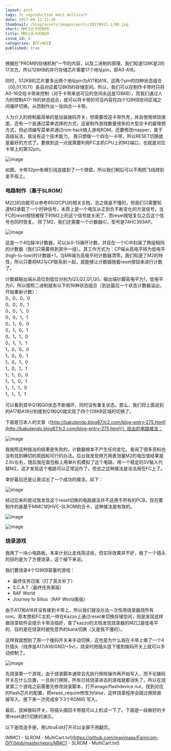 ```yaml
---
layout: post
tags: fc reproduction mmc1 multicart
date: 2017-09-12 11:28
thumbnail: /blog/assets/images/posts/20170912-1/00.jpg
short: MMC1合卡的制作
title: MMC1合卡的制作
issue_id: 6
categories: [FC\NES]
published: true
---
```


根据在“PROM的存储机制”一节的内容，以及二进制的原理，我们知道128K是2的17次方。所以128KB的并行存储芯片需要17个地址pin，即A0-A16。

<!--more-->

同时，512KB的芯片要多出两个地址pin为A17和A18，这两个pin的四种状态组合（00,01,10,11）各自对应着128KB的存储空间。所以，我们可以在制作卡带时只将A0-16交给卡带来控制（对于卡带来说可见的空间永远是128KB），而我们通过人为的控制A17-18的状态组合，就可以将卡带的可见内容在四个128KB空间区域之间循环切换。从而制作出一张四合一卡带。

人为介入的控制最简单的是加装拨码开关，但需要改造卡带外壳，并且使用体验很差。还有一个是通过菜单选择的方式，这是制作游戏数量很多的大型合卡的最理想方式，但必须编写菜单并通过rom hack植入游戏ROM，还要修改mapper，属于高级玩法，我没有这个技术能力。
我只想做一个四合一卡带，所以RESET切换就是最好的方式了。要做到这一点就需要利用FC主机CPU上的M2端口，也就是对应卡带上的第32pin。

![image](/blog/assets/images/posts/20170912-1/01.jpg)

如图，卡带32pin有根引线连接到了一个焊盘，所以我们稍后可以不用把飞线焊到金手指上。

### 电路制作（基于SLROM）

M2口的功能可以参考6502CPU的相关文档，总之我是不懂的，但我们只需要知道M2承载了一个时钟信号，本质上是一个电压从正到负不断变化的方波信号。当FC的reset按钮被按下时M2上的这个信号就关闭了，而reset按钮复位之后这个信号也同时恢复。
除了M2，我们还需要一个计数器IC，型号是74HC393AP。

![image](/blog/assets/images/posts/20170912-1/02.jpg)

这是一个4位脉冲计数器，可以从0-15循环计数，并且在一个IC中封装了两组相同的计数器（我们只需要用到其中一组）。其工作方式为：CP端从高电平转为低电平(high-to-low)时计数器+1，当MR端为高电平时计数器清零。我们知道了M2的特性，所以只要将M2与CP联系到一起，就能够让计数器随着reset按钮来进行计数了。

计数器输出端从高位到低位分别为Q3,Q2,Q1,Q0。输出端针脚高电平为1，低电平为0，所以按照二进制就有以下的16种状态组合（到达最后一个状态计数器溢出，开始重新计数）：<br/>
0，0，0，0 <br/>
0，0，0，1 <br/>
0，0，1，0 <br/>
0，0，1，1 <br/>
0，1，0，0 <br/>
0，1，0，1 <br/>
0，1，1，0 <br/>
0，1，1，1 <br/>
1，0，0，0 <br/>
1，0，0，1 <br/>
1，0，1，0 <br/>
1，0，1，1 <br/>
1，1，0，0 <br/>
1，1，0，1 <br/>
1，1，1，0 <br/>
1，1，1，1 <br/>

可以看到其中Q1和Q0状态不断循环，同时没有重复状态。那么，我们将上面说到的A17和A18分别接到Q1和Q0就实现了四个128KB区域的切换了。

下面是日本人的文章（[http://bakutendo.blog87.fc2.com/blog-entry-275.html](http://bakutendo.blog87.fc2.com/blog-entry-275.html)]）给出的电路接法：

![image](/blog/assets/images/posts/20170912-1/03.jpg)

我按照这种接法的结果是失败的，计数器根本不产生任何变化。查阅了很多资料也没有找到确切的原因和可行的办法。后台我发现用万用表测量M2的电压值结果是2.6v左右，随后我在面包板上用单片机模拟了这个电路，用一个稳定的5V输入代替M2，这才发现这个电路可以正常运作了。但总之这种接法是没法用在FC上了。

幸好最后还是让我试出了一个成功的接法，如下：

![image](/blog/assets/images/posts/20170912-1/04.png)

经过后来的尝试我发现这个reset切换的电路接法并不适用于所有的PCB，现在要制作的是基于MMC1的HVC-SLROM的合卡，这种接法是有效的。

![image](/blog/assets/images/posts/20170912-1/05.jpg)

![image](/blog/assets/images/posts/20170912-1/06.jpg)

### 烧录游戏

我用了一块小电路板，本来计划让走线简洁些，但实际效果并不好，做了一个插头的目的是为了方便烧录，这个接下来说。

我们要烧录4个128KB容量的游戏：

*   最终任务日版（打了英文补丁）
*   S.C.A.T（最终任务美版）
*   RAF World
*   Journey to Silius（RAF World美版）

由于A17和A18并没有接到卡带上，所以我们就没办法一次性用烧录器烧所有rom。原本想和FC主机一样在Kazzo上通过reset来切换存储空间，但是发现这样做烧录软件会提示卡带没插好，查了kazzo的文档发现烧录器的M2口是低电平的，目的是在烧录时避免意外的bank切换（又是我不懂的）。

这样我就想到了用一个拨码开关来手动切换，这也是为什么我在卡带上做了一个4针插头（线序是A17/A18/GND/+5v），烧录时把插头拔下接到拨码开关上就可以手动控制了。

![image](/blog/assets/images/posts/20170912-1/07.png)

先烧录第一个游戏，由于烧录脚本通常会先执行擦除操作再开始写入，而不论拨码开关在什么位置，一旦执行擦除，所有已经烧录进去的游戏就都消失了。所以在烧录第二个游戏之前需要先修改烧录脚本，打开anago/flashdevice.nut，找到对应的flash芯片的配置，把erase_require修改为false，这样烧录程序会跳过擦除直接写入，接下来一次完成余下3个ROM的 写入。

最后，拔掉拨码开关，将插头插回卡带就可以上机试一下了。下面是一段做好的卡带reset进行切换的演示。


以下是改造手册，用UltraEdit打开可以全屏不用翻页。

[MMC1 - SLROM - MultiCart.txt](https://github.com/maximaas/Famicom-DIY/blob/master/repro/MMC1 - SLROM - MultiCart.txt)

